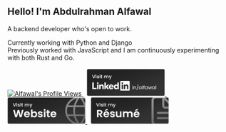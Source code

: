 ## Hello! I'm Abdulrahman Alfawal

A backend developer who's open to work.

Currently working with Python and Django
<br>
Previously worked with JavaScript and I am continuously experimenting with both Rust and Go.
<br>
<br>
<a href="https://github.com/alfawal">
    <img src="https://old.alfawal.dev/api/visitors" width="175"
            alt="Alfawal's Profile Views"
    />
</a>
&nbsp;
<a href="https://www.linkedin.com/in/alfawal" target="_blank" rel="noopener noreferrer">
    <img src="./assets/buttons/linkedin-noise.png" width="175"
            alt="Alfawal's LinkedIn"
    />
</a>
&nbsp;
<a href="https://alfawal.dev" target="_blank" rel="noopener noreferrer">
    <img src="./assets/buttons/website-noise.png" width="175"
            alt="Alfawal's Website"
    />
</a>
&nbsp;
<a href="https://cv.alfawal.dev" target="_blank" rel="noopener noreferrer">
    <img src="./assets/buttons/resume-noise.png" width="175"
            alt="Alfawal's Résumé"
    />
</a>
